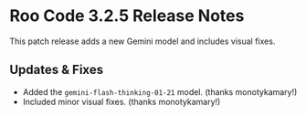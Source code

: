 # Roo Code 3.2.5 Release Notes

This patch release adds a new Gemini model and includes visual fixes.

## Updates & Fixes

*   Added the `gemini-flash-thinking-01-21` model. (thanks monotykamary!)
*   Included minor visual fixes. (thanks monotykamary!)